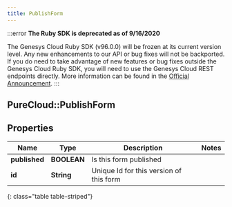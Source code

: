 ```yaml
---
title: PublishForm
---
```


:::error
**The Ruby SDK is deprecated as of 9/16/2020**

The Genesys Cloud Ruby SDK (v96.0.0) will be frozen at its current version level. Any new enhancements to our API or bug fixes will not be backported. If you do need to take advantage of new features or bug fixes outside the Genesys Cloud Ruby SDK, you will need to use the Genesys Cloud REST endpoints directly. More information can be found in the [Official Announcement](https://developer.mypurecloud.com/forum/t/announcement-genesys-cloud-ruby-sdk-end-of-life/8850).
:::


## PureCloud::PublishForm

## Properties

|Name | Type | Description | Notes|
|------------ | ------------- | ------------- | -------------|
| **published** | **BOOLEAN** | Is this form published | |
| **id** | **String** | Unique Id for this version of this form | |
{: class="table table-striped"}


